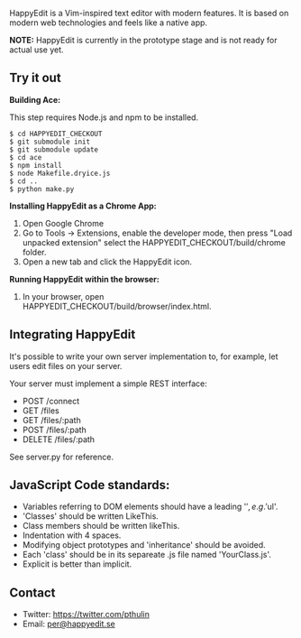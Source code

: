 HappyEdit is a Vim-inspired text editor with modern features. It is based on modern web technologies and feels like a native app.

**NOTE:** HappyEdit is currently in the prototype stage and is not ready for actual use yet.

Try it out
----------

**Building Ace:**

This step requires Node.js and npm to be installed.

```
$ cd HAPPYEDIT_CHECKOUT
$ git submodule init
$ git submodule update
$ cd ace
$ npm install
$ node Makefile.dryice.js
$ cd ..
$ python make.py
```

**Installing HappyEdit as a Chrome App:**

1. Open Google Chrome
2. Go to Tools -> Extensions, enable the developer mode, then press "Load unpacked extension" select the HAPPYEDIT_CHECKOUT/build/chrome folder.
3. Open a new tab and click the HappyEdit icon.

**Running HappyEdit within the browser:**

1. In your browser, open HAPPYEDIT_CHECKOUT/build/browser/index.html.

Integrating HappyEdit
---------------------

It's possible to write your own server implementation to, for example, let
users edit files on your server.

Your server must implement a simple REST interface:

 * POST    /connect
 * GET     /files
 * GET     /files/:path
 * POST    /files/:path
 * DELETE  /files/:path

See server.py for reference.

JavaScript Code standards:
--------------------------

 * Variables referring to DOM elements should have a leading '$', e.g. '$ul'.
 * 'Classes' should be written LikeThis.
 * Class members should be written likeThis.
 * Indentation with 4 spaces.
 * Modifying object prototypes and 'inheritance' should be avoided.
 * Each 'class' should be in its separeate .js file named 'YourClass.js'.
 * Explicit is better than implicit.

Contact
-------

 * Twitter: https://twitter.com/pthulin
 * Email: per@happyedit.se

